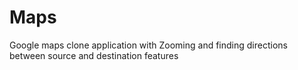 # Maps
Google maps clone application with Zooming and finding directions between source and destination features
